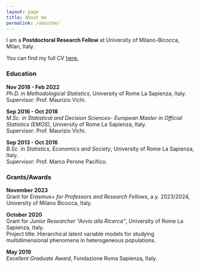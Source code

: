 ```yaml
---
layout: page
title: About me
permalink: /aboutme/
---
```

 
I am a **Postdoctoral Research Fellow** at University of Milano-Bicocca, Milan, Italy.

You can find my full CV <a href="https://giorgiazaccaria.github.io/Zaccaria_CV_UpdatedMarch2025.pdf" target="_blank"><ins>here</ins>.</a>

### Education 
**Nov 2018 - Feb 2022** \
_Ph.D. in Methodological Statistics_, University of Rome La Sapienza, Italy. \
Supervisor: Prof. Maurizio Vichi.

**Sep 2016 - Oct 2018** \
_M.Sc. in Statistical and Decision Sciences- European Master in Official Statistics (EMOS)_, University of Rome La Sapienza, Italy. \
Supervisor: Prof. Maurizio Vichi.

**Sep 2013 - Oct 2016** \
_B.Sc. in Statistics, Economics and Society_, University of Rome La Sapienza, Italy. \
Supervisor: Prof. Marco Perone Pacifico.

### Grants/Awards
**November 2023** \
Grant for _Erasmus+ for Professors and Research Fellows_, a.y. 2023/2024, University of Milano Bicocca, Italy. 

**October 2020** \
Grant for _Junior Researcher "Avvio alla Ricerca"_, University of Rome La Sapienza, Italy.  \
Project title: Hierarchical latent variable models for studying multidimensional phenomena in heterogeneous populations.

**May 2019** \
_Excellent Graduate Award_, Fondazione Roma Sapienza, Italy.

